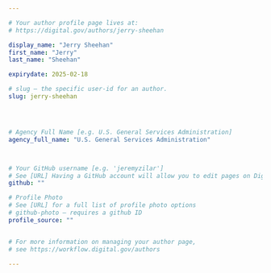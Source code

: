 ```yaml
---

# Your author profile page lives at:
# https://digital.gov/authors/jerry-sheehan

display_name: "Jerry Sheehan"
first_name: "Jerry"
last_name: "Sheehan"

expirydate: 2025-02-18

# slug — the specific user-id for an author.
slug: jerry-sheehan




# Agency Full Name [e.g. U.S. General Services Administration]
agency_full_name: "U.S. General Services Administration"



# Your GitHub username [e.g. 'jeremyzilar']
# See [URL] Having a GitHub account will allow you to edit pages on DigitalGov. The image used in your GitHub account can also be used to populate your digital.gov profile photo.
github: ""

# Profile Photo
# See [URL] for a full list of profile photo options
# github-photo — requires a github ID
profile_source: ""


# For more information on managing your author page,
# see https://workflow.digital.gov/authors

---
```

